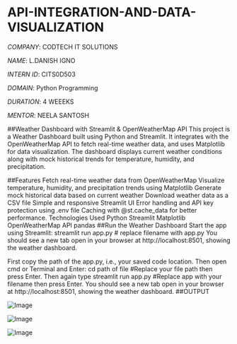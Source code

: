 # API-INTEGRATION-AND-DATA-VISUALIZATION 
*COMPANY*: CODTECH IT SOLUTIONS

*NAME*: L.DANISH IGNO

*INTERN ID*: CITS0D503

*DOMAIN*:  Python Programming

*DURATION*: 4 WEEEKS

*MENTOR*: NEELA SANTOSH

##Weather Dashboard with Streamlit & OpenWeatherMap API
This project is a Weather Dashboard built using Python and Streamlit. It integrates with the OpenWeatherMap API to fetch real-time weather data, and uses Matplotlib for data visualization. The dashboard displays current weather conditions along with mock historical trends for temperature, humidity, and precipitation.

##Features
Fetch real-time weather data from OpenWeatherMap
Visualize temperature, humidity, and precipitation trends using Matplotlib
Generate mock historical data based on current weather
Download weather data as a CSV file
Simple and responsive Streamlit UI
Error handling and API key protection using .env file
Caching with @st.cache_data for better performance.
Technologies Used
Python
Streamlit
Matplotlib
OpenWeatherMap API
pandas
##Run the Weather Dashboard Start the app using Streamlit: streamlit run app.py # replace filename with app.py You should see a new tab open in your browser at http://localhost:8501, showing the weather dashboard.

First copy the path of the app.py, i.e., your saved code location. Then open cmd or Terminal and Enter: cd path of file #Replace your file path then press Enter. Then again type streamlit run app.py #Replace app with your filename then press Enter. You should see a new tab open in your browser at http://localhost:8501, showing the weather dashboard.
##OUTPUT 

![Image](https://github.com/user-attachments/assets/355139b1-0170-4df8-a651-25b941fd20c2)


![Image](https://github.com/user-attachments/assets/22b9d3dc-7e5a-4caf-850b-9e1e96711794)


![Image](https://github.com/user-attachments/assets/ae11e425-b553-4b49-8a13-c99f186d2b91)

